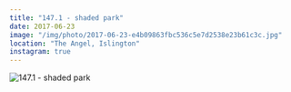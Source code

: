 ```yaml
---
title: "147.1 - shaded park"
date: 2017-06-23
image: "/img/photo/2017-06-23-e4b09863fbc536c5e7d2538e23b61c3c.jpg"
location: "The Angel, Islington"
instagram: true
---
```


![147.1 - shaded park](/img/photo/2017-06-23-e4b09863fbc536c5e7d2538e23b61c3c.jpg)
